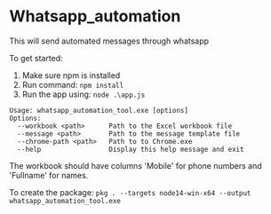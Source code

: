 # Whatsapp_automation
This will send automated messages through whatsapp

To get started:

1) Make sure npm is installed
2) Run command: `npm install`
3) Run the app using: `node .\app.js`

```
Usage: whatsapp_automation_tool.exe [options]
Options:
  --workbook <path>      Path to the Excel workbook file
  --message <path>       Path to the message template file
  --chrome-path <path>   Path to to Chrome.exe
  --help                 Display this help message and exit
```

The workbook should have columns 'Mobile' for phone numbers and 'Fullname' for names.

To create the package:
`pkg . --targets node14-win-x64 --output whatsapp_automation_tool.exe`

